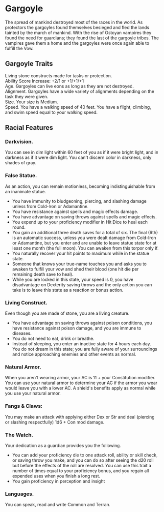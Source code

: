 # Gargoyle

The spread of mankind destroyed most of the races in the world. As protectors the gargoyles found themselves besieged and fled the lands tainted by the march of mankind. With the rise of Ostoyan vampires they found the need for guardians; they found the last of the gargoyle tribes. The vampires gave them a home and the gargoyles were once again able to fulfill the Vow.

## Gargoyle Traits

Living stone constructs made for tasks or protection.<br>
Ability Score Increase: +2/1 or +1/+1/+1<br>
Age. Gargoyles can live eons as long as they are not destroyed.<br>
Alignment. Gargoyles have a wide variety of alignments depending on the task they were given.<br>
Size. Your size is Medium.<br>
Speed. You have a walking speed of 40 feet. You have a flight, climbing, and swim speed equal to your walking speed.

## Racial Features

### Darkvision. 

You can see in dim light within 60 feet of you as if it were bright light, and in darkness as if it were dim light. You can't discern color in darkness, only shades of gray.

### False Statue. 

As an action, you can remain motionless, becoming indistinguishable from an inanimate statue.

- You have immunity to bludgeoning, piercing, and slashing damage unless from Cold-Iron or Adamantine.<br>
- You have resistance against spells and magic effects damage.<br>
- You have advantage on saving throws against spells and magic effects.<br>
- You expend up to your proficiency modifier in Hit Dice to heal each round.<br>
- You gain an additional three death saves for a total of six. The final (6th) is an automatic success, unless you were dealt damage from Cold-Iron or Adamantine, but you enter and are unable to leave statue state for at least one month (the full moon). You can awaken from this torpor only if.<br>
- You naturally recover your hit points to maximum while in the statue state.<br>
- Someone that knows your true-name touches you and asks you to awaken to fulfill your vow and shed their blood (one hit die per remaining death save to heal).<br>
- While you are locked in this state, your speed is 0, you have disadvantage on Dexterity saving throws and the only action you can take is to leave this state as a reaction or bonus action.

### Living Construct. 

Even though you are made of stone, you are a living creature.

- You have advantage on saving throws against poison conditions, you have resistance against poison damage, and you are immune to diseases.<br>
- You do not need to eat, drink or breathe.<br>
- Instead of sleeping, you enter an inactive state for 4 hours each day. You do not dream in this state; you are fully aware of your surroundings and notice approaching enemies and other events as normal.

### Natural Armor. 

When you aren't wearing armor, your AC is 11 + your Constitution modifier. You can use your natural armor to determine your AC if the armor you wear would leave you with a lower AC. A shield's benefits apply as normal while you use your natural armor.

### Fangs & Claws: 

You may make an attack with applying either Dex or Str and deal (piercing or slashing respectfully) 1d6 + Con mod damage.

### The Watch. 

Your dedication as a guardian provides you the following.

- You can add your proficiency die to one attack roll, ability or skill check, or saving throw you make, and you can do so after seeing the d20 roll but before the effects of the roll are resolved. You can use this trait a number of times equal to your proficiency bonus, and you regain all expended uses when you finish a long rest.<br>
- You gain proficiency in perception and insight

### Languages. 

You can speak, read and write Common and Terran.
